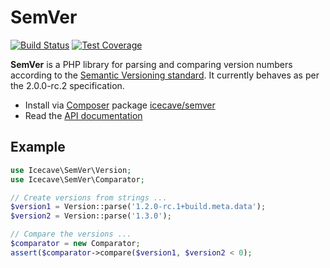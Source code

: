 # SemVer

[![Build Status]](http://travis-ci.org/IcecaveStudios/semver)
[![Test Coverage]](http://icecavestudios.github.io/semver/artifacts/tests/coverage)

**SemVer** is a PHP library for parsing and comparing version numbers according to the [Semantic Versioning standard](http://semver.org).
It currently behaves as per the 2.0.0-rc.2 specification.

* Install via [Composer](http://getcomposer.org) package [icecave/semver](https://packagist.org/packages/icecave/semver)
* Read the [API documentation](http://icecavestudios.github.io/semver/artifacts/documentation/api/)

## Example

```php
use Icecave\SemVer\Version;
use Icecave\SemVer\Comparator;

// Create versions from strings ...
$version1 = Version::parse('1.2.0-rc.1+build.meta.data');
$version2 = Version::parse('1.3.0');

// Compare the versions ...
$comparator = new Comparator;
assert($comparator->compare($version1, $version2 < 0);
```

<!-- references -->
[Build Status]: https://raw.github.com/IcecaveStudios/semver/gh-pages/artifacts/images/icecave/regular/build-status.png
[Test Coverage]: https://raw.github.com/IcecaveStudios/semver/gh-pages/artifacts/images/icecave/regular/coverage.png
